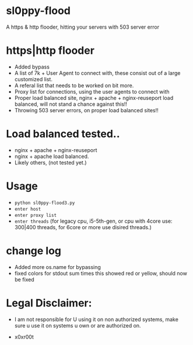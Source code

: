 # sl0ppy-flood
A https & http flooder, hitting your servers with 503 server error 

# https|http flooder
* Added bypass
* A list of 7k + User Agent to connect with, these consist out of a large customized list. 
* A referal list that needs to be worked on bit more. 
* Proxy list for connections, using the user agents to connect with 
* Proper load balanced site, nginx + apache + nginx-reuseport load balanced, will not stand a chance against this!!
* Throwing 503 server errors, on proper load balanced sites!!

# Load balanced tested..
* nginx + apache + nginx-reuseport
* nginx + apache load balanced.
* Likely others, (not tested yet.)

# Usage 
* `python sl0ppy-flood3.py`
* `enter host`
* `enter proxy list`
* `enter threads` (for legacy cpu, i5-5th-gen, or cpu with 4core use: 300|400 threads, for 6core or more use disired threads.)

# change log 
* Added more os.name for bypassing 
* fixed colors for stdout sum times this showed red or yellow, should now be fixed
  
# Legal Disclaimer: 
* I am not responsible for U using it on non authorized systems, make sure u use it on systems u own or are authorized on. 

* x0xr00t 
